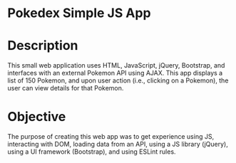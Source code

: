 # Pokedex Simple JS App
# Description
This small web application uses HTML, JavaScript, jQuery, Bootstrap, and interfaces with an external Pokemon API using AJAX. This app displays a list of 150 Pokemon, and upon user action (i.e., clicking on a Pokemon), the user can view details for that Pokemon.
# Objective
The purpose of creating this web app was to get experience using JS, interacting with DOM, loading data from an API, using a JS library (jQuery), using a UI framework (Bootstrap), and using ESLint rules.
